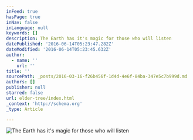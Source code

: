 ```yaml
---
inFeed: true
hasPage: true
inNav: false
inLanguage: null
keywords: []
description: The Earth has it's magic for those who will listen
datePublished: '2016-06-14T05:23:47.282Z'
dateModified: '2016-06-14T05:23:45.632Z'
author:
  - name: ''
    url: ''
title: ''
sourcePath: _posts/2016-03-16-f26b456f-1d4d-4e6f-84ba-347e5c7b999d.md
authors: []
publisher: null
starred: false
url: elder-tree/index.html
_context: 'http://schema.org'
_type: Article

---
```

![The Earth has it's magic for those who will listen](https://s3-us-west-2.amazonaws.com/the-grid-img/p/f5651603e37c992f67f5114ce0752278c1e2073b.png)